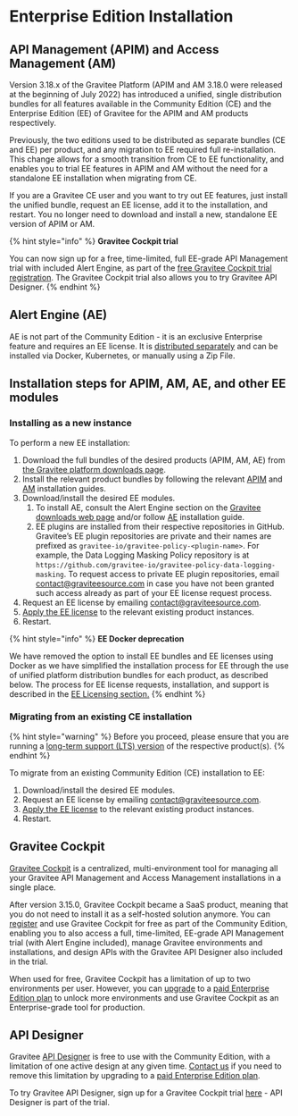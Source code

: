 # Enterprise Edition Installation

## API Management (APIM) and Access Management (AM)

Version 3.18.x of the Gravitee Platform (APIM and AM 3.18.0 were released at the beginning of July 2022) has introduced a unified, single distribution bundles for all features available in the Community Edition (CE) and the Enterprise Edition (EE) of Gravitee for the APIM and AM products respectively.

Previously, the two editions used to be distributed as separate bundles (CE and EE) per product, and any migration to EE required full re-installation. This change allows for a smooth transition from CE to EE functionality, and enables you to trial EE features in APIM and AM without the need for a standalone EE installation when migrating from CE.

If you are a Gravitee CE user and you want to try out EE features, just install the unified bundle, request an EE license, add it to the installation, and restart. You no longer need to download and install a new, standalone EE version of APIM or AM.

{% hint style="info" %}
**Gravitee Cockpit trial**

You can now sign up for a free, time-limited, full EE-grade API Management trial with included Alert Engine, as part of the [free Gravitee Cockpit trial registration](https://cockpit.gravitee.io/register). The Gravitee Cockpit trial also allows you to try Gravitee API Designer.
{% endhint %}

## Alert Engine (AE)

AE is not part of the Community Edition - it is an exclusive Enterprise feature and requires an EE license. It is [distributed separately](https://www.gravitee.io/downloads) and can be installed via Docker, Kubernetes, or manually using a Zip File.

## Installation steps for APIM, AM, AE, and other EE modules

### Installing as a new instance

To perform a new EE installation:

1. Download the full bundles of the desired products (APIM, AM, AE) from [the Gravitee platform downloads page](https://www.gravitee.io/downloads).
2. Install the relevant product bundles by following the relevant [APIM](https://documentation.gravitee.io/apim/getting-started/install-guides) and [AM](https://documentation.gravitee.io/am/getting-started/install-and-upgrade-guides) installation guides.
3. Download/install the desired EE modules.
   1. To install AE, consult the Alert Engine section on the [Gravitee downloads web page](https://www.gravitee.io/downloads) and/or follow [AE](https://docs.gravitee.io/ae/installguide\_introduction.html) installation guide.
   2. EE plugins are installed from their respective repositories in GitHub. Gravitee’s EE plugin repositories are private and their names are prefixed as `gravitee-io/gravitee-policy-<plugin-name>`. For example, the Data Logging Masking Policy repository is at `https://github.com/gravitee-io/gravitee-policy-data-logging-masking`. To request access to private EE plugin repositories, email [contact@graviteesource.com](mailto:contact@graviteesource.com) in case you have not been granted such access already as part of your EE license request process.
4. Request an EE license by emailing [contact@graviteesource.com](mailto:contact@graviteesource.com).
5. [Apply the EE license](enterprise-edition-licensing.md#applying-an-ee-license) to the relevant existing product instances.
6. Restart.

{% hint style="info" %}
**EE Docker deprecation**

We have removed the option to install EE bundles and EE licenses using Docker as we have simplified the installation process for EE through the use of unified platform distribution bundles for each product, as described below. The process for EE license requests, installation, and support is described in the [EE Licensing section.](enterprise-edition-licensing.md)
{% endhint %}

### Migrating from an existing CE installation

{% hint style="warning" %}
Before you proceed, please ensure that you are running a [long-term support (LTS) version](../../release-types-and-support-model.md) of the respective product(s).
{% endhint %}

To migrate from an existing Community Edition (CE) installation to EE:

1. Download/install the desired EE modules.
2. Request an EE license by emailing [contact@graviteesource.com](mailto:contact@graviteesource.com).
3. [Apply the EE license](enterprise-edition-licensing.md#applying-an-ee-license) to the relevant existing product instances.
4. Restart.

## Gravitee Cockpit

[Gravitee Cockpit](https://www.gravitee.io/platform/cockpit) is a centralized, multi-environment tool for managing all your Gravitee API Management and Access Management installations in a single place.

After version 3.15.0, Gravitee Cockpit became a SaaS product, meaning that you do not need to install it as a self-hosted solution anymore. You can [register](https://cockpit.gravitee.io/register) and use Gravitee Cockpit for free as part of the Community Edition, enabling you to also access a full, time-limited, EE-grade API Management trial (with Alert Engine included), manage Gravitee environments and installations, and design APIs with the Gravitee API Designer also included in the trial.

When used for free, Gravitee Cockpit has a limitation of up to two environments per user. However, you can [upgrade](https://www.gravitee.io/contact-us) to a [paid Enterprise Edition plan](https://www.gravitee.io/pricing) to unlock more environments and use Gravitee Cockpit as an Enterprise-grade tool for production.

## API Designer

Gravitee [API Designer](https://www.gravitee.io/platform/api-designer) is free to use with the Community Edition, with a limitation of one active design at any given time. [Contact us](https://www.gravitee.io/contact-us) if you need to remove this limitation by upgrading to a [paid Enterprise Edition plan](https://www.gravitee.io/pricing).

To try Gravitee API Designer, sign up for a Gravitee Cockpit trial [here](https://cockpit.gravitee.io/register) - API Designer is part of the trial.
